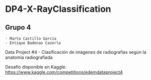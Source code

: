 # DP4-X-RayClassification

## Grupo 4
    · Marta Castillo García
    · Entique Badenas Cazorla

Data Project #4 - Clasificación de imágenes de radiografías según la anatomía radiografiada

Desafío disponible en Kaggle: https://www.kaggle.com/competitions/edemdataproject4 

